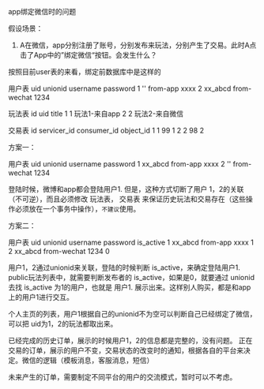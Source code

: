 app绑定微信时的问题

假设场景：

1. A在微信，app分别注册了账号，分别发布来玩法，分别产生了交易。此时A点击了App中的”绑定微信“按钮。会发生什么？

按照目前user表的来看，绑定前数据库中是这样的

用户表
uid    unionid    username    password
1      ''         from-app    xxxx
2      xx_abcd    from-wechat 1234


玩法表
id    uid    title
1     1      玩法1-来自app
2     2      玩法2-来自微信


交易表
id    servicer_id    consumer_id     object_id
1     1              99              1
2     2              98              2


方案一：

用户表
uid    unionid    username    password
1      xx_abcd    from-app    xxxx
2      ''         from-wechat 1234

登陆时候，微博和app都会登陆用户1.
但是，这种方式切断了用户 1，2的关联（不可逆），而且必须修改 玩法表， 交易表 来保证历史玩法和交易存在（这些操作必须放在一个事务中操作），`不建议`使用。



方案二：

用户表
uid    unionid    username    password    is_active
1      xx_abcd    from-app    xxxx        1
2      xx_abcd    from-wechat 1234        0

用户1，2通过unionid来关联，登陆的时候判断 is_active，来确定登陆用户1.
public玩法列表中，就需要判断发布者的 is_active，如果是0，就要通过 unionid 去找 is_active 为1的用户，也就是 用户1. 展示出来。这样别人购买，都是和app上的用户1进行交互。

个人主页的列表，用户1根据自己的unionid不为空可以判断自己已经绑定了微信，可以把 uid为1，2的玩法都取出来。

已经完成的历史订单，展示的时候用户1，2的信息都是完整的，没有问题。
正在交易的订单，展示的用户不变，交易状态的改变时的通知，根据各自的平台来决定。微信的逻辑（模板消息，客服消息，短信）

未来产生的订单，需要制定不同平台的用户的交流模式，暂时可以不考虑。







